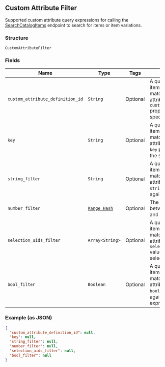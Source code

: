 ## Custom Attribute Filter

Supported custom attribute query expressions for calling the 
[SearchCatalogItems](#endpoint-Catalog-SearchCatalogItems) 
endpoint to search for items or item variations.

### Structure

`CustomAttributeFilter`

### Fields

| Name | Type | Tags | Description |
|  --- | --- | --- | --- |
| `custom_attribute_definition_id` | `String` | Optional | A query expression to filter items or item variations by matching their custom attributes' <br>`custom_attribute_definition_id`  <br>property value against the the specified id. |
| `key` | `String` | Optional | A query expression to filter items or item variations by matching their custom attributes'<br>`key` property value against <br>the specified key. |
| `string_filter` | `String` | Optional | A query expression to filter items or item variations by matching their custom attributes' <br>`string_value`  property value <br>against the specified text. |
| `number_filter` | [`Range Hash`](/doc/models/range.md) | Optional | The range of a number value between the specified lower and upper bounds. |
| `selection_uids_filter` | `Array<String>` | Optional | A query expression to filter items or item variations by matching  their custom attributes' <br>`selection_uid_values` <br>values against the specified selection uids. |
| `bool_filter` | `Boolean` | Optional | A query expression to filter items or item variations by matching their custom attributes'<br>`boolean_value` property values <br>against the specified Boolean expression. |

### Example (as JSON)

```json
{
  "custom_attribute_definition_id": null,
  "key": null,
  "string_filter": null,
  "number_filter": null,
  "selection_uids_filter": null,
  "bool_filter": null
}
```

